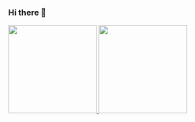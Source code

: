 ### Hi there 👋

<div>
  <a href="https://github.com/samuelc254">
  <img height="180em" src="https://github-readme-stats.vercel.app/api?username=samuelc254&show_icons=true&theme=tokyonight&include_all_commits=true&count_private=true"/>
  <img height="180em" src="https://github-readme-stats.vercel.app/api/top-langs/?username=samuelc254&layout=compact&langs_count=16&theme=tokyonight"/>
</div>

<!--
**samuelc254/samuelc254** is a ✨ _special_ ✨ repository because its `README.md` (this file) appears on your GitHub profile.

Here are some ideas to get you started:

- 🔭 I’m currently working on ...
- 🌱 I’m currently learning ...
- 👯 I’m looking to collaborate on ...
- 🤔 I’m looking for help with ...
- 💬 Ask me about ...
- 📫 How to reach me: ...
- 😄 Pronouns: ...
- ⚡ Fun fact: ...
-->
